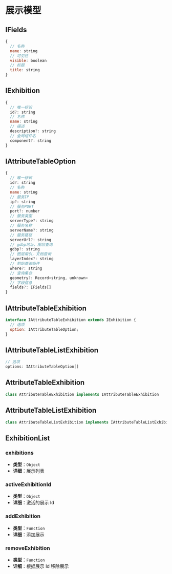 # 展示模型

## IFields

```js
{
  // 名称
  name: string
  // 可见性
  visible: boolean
  // 标题
  title: string
}
```

## IExhibition

```js
{
  // 唯一标识
  id?: string
  // 名称
  name: string
  // 描述
  description?: string
  // 全局组件名
  component?: string
}
```

## IAttributeTableOption

```js
{
  // 唯一标识
  id?: string
  // 名称
  name: string
  // 服务IP
  ip?: string
  // 服务PORT
  port?: number
  // 服务类型
  serverType?: string
  // 服务名称
  serverName?: string
  // 服务路径
  serverUrl?: string
  // gdbp地址，图层查询
  gdbp?: string
  // 图层索引，文档查询
  layerIndex?: string
  // 初始查询条件
  where?: string
  // 查询集合
  geometry?: Record<string, unknown>
  // 字段信息
  fields?: IFields[]
}
```

## IAttributeTableExhibition

```js
interface IAttributeTableExhibition extends IExhibition {
  // 选项
  option: IAttributeTableOption;
}
```

## IAttributeTableListExhibition

```js
// 选项
options: IAttributeTableOption[]
```

## AttributeTableExhibition

```js
class AttributeTableExhibition implements IAttributeTableExhibition
```

## AttributeTableListExhibition

```js
class AttributeTableListExhibition implements IAttributeTableListExhibition
```

## ExhibitionList

### exhibitions

- **类型**：`Object`
- **详细**：展示列表

### activeExhibitionId

- **类型**：`Object`
- **详细**：激活的展示 Id

### addExhibition

- **类型**：`Function`
- **详细**：添加展示

### removeExhibition

- **类型**：`Function`
- **详细**：根据展示 Id 移除展示
